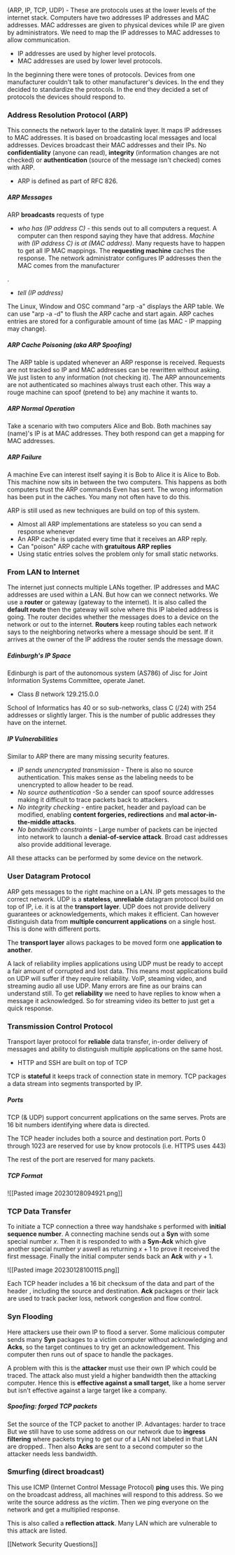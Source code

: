 (ARP, IP, TCP, UDP) - These are protocols uses at the lower levels of the internet stack. Computers have two addresses IP addresses and MAC addresses. MAC addresses are given to physical devices while IP are given by administrators. We need to map the IP addresses to MAC addresses to allow communication.

- IP addresses are used by higher level protocols.
- MAC addresses are used by lower level protocols.

In the beginning there were tones of protocols. Devices from one manufacturer couldn't talk to other manufacturer's devices. In the end they decided to standardize the protocols. In the end they decided a set of protocols the devices should respond to.

### Address Resolution Protocol (ARP)
This connects the network layer to the datalink layer. It maps IP addresses to MAC addresses. It is based on broadcasting local messages and local addresses. Devices broadcast their MAC addresses and their IPs. No **confidentiality** (anyone can read), **integrity** (information changes are not checked) or **authentication** (source of the message isn't checked) comes with ARP. 

- ARP is defined as part of RFC 826.

##### ARP Messages
ARP **broadcasts** requests of type 

- *who has (IP address C)* - this sends out to all computers a request. A computer can then respond saying they have that address. *Machine with (IP address C) is at (MAC address)*. Many requests have to happen to get all IP MAC mappings. The **requesting machine** caches the response. The network administrator configures IP addresses then the MAC comes from the manufacturer

.
- *tell (IP address)*

The Linux, Window and OSC command "arp -a" displays the ARP table. We can use "arp -a -d" to flush the ARP cache and start again. ARP caches entries are stored for a configurable amount of time (as MAC - IP mapping may change).

##### ARP Cache Poisoning (aka ARP Spoofing)
The ARP table is updated whenever an ARP response is received. Requests are not tracked so IP and MAC addresses can be rewritten without asking. We just listen to any information (not checking it). The ARP announcements are not authenticated so machines always trust each other. This way a rouge machine can spoof (pretend to be) any machine it wants to.

##### ARP Normal Operation
Take a scenario with two computers Alice and Bob. Both machines say (name)'s IP is at MAC addresses. They both respond can get a mapping for MAC addresses.

##### ARP Failure
A machine Eve can interest itself saying it is Bob to Alice it is Alice to Bob. This machine now sits in between the two computers. This happens as both computers trust the ARP commands Even has sent. The wrong information has been put in the caches. You many not often have to do this.

ARP is still used as new techniques are build on top of this system.

- Almost all ARP implementations are stateless so you can send a response whenever
- An ARP cache is updated every time that it receives an ARP reply.
- Can "poison" ARP cache with **gratuitous ARP replies**
- Using static entries solves the problem only for small static networks.

### From LAN to Internet
The internet just connects multiple LANs together. IP addresses and MAC addresses are used within a LAN. But how can we connect networks. We use a **router** or gateway (gateway to the internet). It is also called the **default route** then the gateway will solve where this IP labeled address is going. The router decides whether the messages does to a device on the network or out to the internet. **Routers** keep routing tables each network says to the neighboring networks where a message should be sent. If it arrives at the owner of the IP address the router sends the message down.

##### Edinburgh's IP Space
Edinburgh is part of the autonomous system (AS786) of Jisc for Joint Information Systems Committee, operate Janet.
- Class $B$ network $129.215.0.0$ 

School of Informatics has 40 or so sub-networks, class C (/24) with 254 addresses or slightly larger. This is the number of public addresses they have on the internet.

##### IP Vulnerabilities
Similar to ARP there are many missing security features.
- *IP sends unencrypted transmission* - There is also no source authentication. This makes sense as the labeling needs to be unencrypted to allow header to be read.  
- *No source authentication* -So a sender can spoof source addresses making it difficult to trace packets back to attackers.
- *No integrity checking* - entire packet, header and payload can be modified, enabling **content forgeries, redirections** and **mal actor-in-the-middle attacks**.
- *No bandwidth constraints* - Large number of packets can be injected into network to launch a **denial-of-service attack**. Broad cast addresses also provide additional leverage.

All these attacks can be performed by some device on the network.


### User Datagram Protocol
ARP gets messages to the right machine on a LAN. IP gets messages to the correct network. UDP is a **stateless**, **unreliable** datagram protocol build on top of IP, i.e. it is at the **transport layer**. UDP does not provide delivery guarantees or acknowledgements, which makes it efficient. Can however distinguish data from **multiple concurrent applications** on a single host. This is done with different ports.

The **transport layer** allows packages to be moved form one **application to another**.

A lack of reliability implies applications using UDP must be ready to accept a fair amount of corrupted and lost data. This means most applications build on UDP will suffer if they require reliability. VoIP, steaming video, and streaming audio all use UDP. Many errors are fine as our brains can understand still. To get **reliability** we need to have replies to know when a message it acknowledged. So for streaming video its better to just get a quick response.

### Transmission Control Protocol
Transport layer protocol for **reliable** data transfer, in-order delivery of messages and ability to distinguish multiple applications on the same host.

- HTTP and SSH are built on top of TCP

TCP is **stateful** it keeps track of connection state in memory. TCP packages a data stream into segments transported by IP.

##### Ports
TCP (& UDP) support concurrent applications on the same serves. Prots are 16 bit numbers identifying where data is directed.

The TCP header includes both a source and destination port. Ports 0 through 1023 are reserved for use by know protocols (i.e. HTTPS uses 443)

The rest of the port are reserved for many packets.

##### TCP Format
![[Pasted image 20230128094921.png]]

### TCP Data Transfer
To initiate a TCP connection a three way handshake s performed with **initial sequence number**. A connecting machine sends out a **Syn** with some special number $x$. Then it is responded to with a **Syn-Ack** which give another special number $y$ aswell as returning $x+1$ to prove it received the first message. Finally the initial computer sends back an **Ack** with $y+1$.

![[Pasted image 20230128100115.png]]

Each TCP header includes a 16 bit checksum of the data and part of the header , including the source and destination. **Ack** packages or their lack are used to track packer loss, network congestion and flow control.

### Syn Flooding
Here attackers use their own IP to flood a server. Some malicious computer sends many **Syn** packages to a victim computer without acknowledging and **Acks**, so the target continues to try get an acknowledgement. This computer then runs out of space to handle the packages.

A problem with this is the **attacker** must use their own IP which could be traced. The attack also must yield a higher bandwidth then the attacking computer. Hence this is **effective against a small target**, like a home server but isn't effective against a large target like a company.

##### Spoofing: forged TCP packets
Set the source of the TCP packet to another IP. Advantages: harder to trace
But we still have to use some address on our network due to **ingress filtering** where packets trying to get our of a LAN not labeled in that LAN are dropped.. Then also **Acks** are sent to a second computer so the attacker needs less bandwidth.

### Smurfing (direct broadcast)
This use ICMP (Internet Control Message Protocol) **ping** uses this. We ping on the broadcast address, all machines will respond to this address. So we write the source address as the *victim*. Then we ping everyone on the network and get a multiplied response.

This is also called a **reflection attack**. Many LAN which are vulnerable to this attack are listed.

[[Network Security Questions]]

